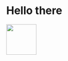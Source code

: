 <h1>Hello there</h1>
<img src="https://media.giphy.com/media/vFKqnCdLPNOKc/giphy.gif" width="80" height="80" />
<!--
**AnAs101AlAa/AnAs101AlAa** is a ✨ _special_ ✨ repository because its `README.md` (this file) appears on your GitHub profile.

Here are some ideas to get you started:

- 🔭 I’m currently working on ...
- 🌱 I’m currently learning ...
- 👯 I’m looking to collaborate on ...
- 🤔 I’m looking for help with ...
- 💬 Ask me about ...
- 📫 How to reach me: ...
- 😄 Pronouns: ...
- ⚡ Fun fact: ...
-->
